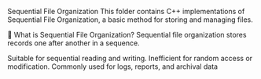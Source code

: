 Sequential File Organization
This folder contains C++ implementations of Sequential File Organization, a basic method for storing and managing files.

📌 What is Sequential File Organization?
Sequential file organization stores records one after another in a sequence.

Suitable for sequential reading and writing.
Inefficient for random access or modification.
Commonly used for logs, reports, and archival data
